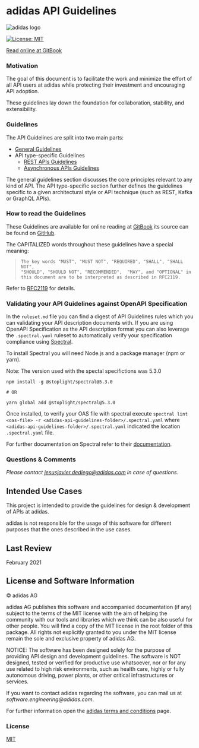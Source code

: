 # adidas API Guidelines

![adidas logo](adidaslogo.jpg)

[![License: MIT](https://img.shields.io/badge/License-MIT-yellow.svg)](https://opensource.org/licenses/MIT)

[Read online at GitBook](https://adidas.gitbook.io/api-guidelines/)

### Motivation

The goal of this document is to facilitate the work and minimize the effort of all API users at adidas while protecting their investment and encouraging API adoption.

These guidelines lay down the foundation for collaboration, stability, and extensibility.

### Guidelines

The API Guidelines are split into two main parts:

* [General Guidelines](general-guidelines/general-guidelines.md)
* API type-specific Guidelines
  * [REST APIs Guidelines](rest-api-guidelines/rest.md)
  * [Asynchronous APIs Guidelines](asynchronous-api-guidelines/index.md)

The general guidelines section discusses the core principles relevant to any kind of API. The API type-specific section further defines the guidelines specific to a given architectural style or API technique \(such as REST, Kafka or GraphQL APIs\).

### How to read the Guidelines

These Guidelines are available for online reading at [GitBook](https://adidas.gitbook.io/api-guidelines/) its source can be found on [GitHub](https://github.com/adidas/api-guidelines).

The CAPITALIZED words throughout these guidelines have a special meaning:

> ```text
> The key words "MUST", "MUST NOT", "REQUIRED", "SHALL", "SHALL NOT",
> "SHOULD", "SHOULD NOT", "RECOMMENDED",  "MAY", and "OPTIONAL" in 
> this document are to be interpreted as described in RFC2119.
> ```

Refer to [RFC2119](https://www.ietf.org/rfc/rfc2119) for details.

### Validating your API Guidelines against OpenAPI Specification

In the `ruleset.md` file you can find a digest of API Guidelines rules which you can validating your API description documents with. If you are using OpenAPI Specification as the API description format you can also leverage the `.spectral.yaml` ruleset to automatically verify your specification compliance using [Spectral](github.com/stoplightio/spectral).

To install Spectral you will need Node.js and a package manager (npm or yarn).

Note: The version used with the spectal specifictions was 5.3.0

```
npm install -g @stoplight/spectral@5.3.0

# OR

yarn global add @stoplight/spectral@5.3.0
```

Once installed, to verify your OAS file with spectral execute `spectral lint <oas-file> -r <adidas-api-guidelines-folder>/.spectral.yaml` where `<adidas-api-guidelines-folder>/.spectral.yaml` indicated the location `.spectral.yaml` file.

For further documentation on Spectral refer to their [documentation](https://stoplight.io/p/docs/gh/stoplightio/spectral/README.md).

### Questions & Comments

_Please contact_ [_jesusjavier.dediego@adidas.com_](mailto:jesusjavier.dediego@adidas.com) _in case of questions._

## Intended Use Cases

This project is intended to provide the guidelines for design & development of APIs at adidas.

adidas is not responsible for the usage of this software for different purposes that the ones described in the use cases.

## Last Review

February 2021

## License and Software Information

© adidas AG

adidas AG publishes this software and accompanied documentation \(if any\) subject to the terms of the MIT license with the aim of helping the community with our tools and libraries which we think can be also useful for other people. You will find a copy of the MIT license in the root folder of this package. All rights not explicitly granted to you under the MIT license remain the sole and exclusive property of adidas AG.

NOTICE: The software has been designed solely for the purpose of providing API design and development guidelines. The software is NOT designed, tested or verified for productive use whatsoever, nor or for any use related to high risk environments, such as health care, highly or fully autonomous driving, power plants, or other critical infrastructures or services.

If you want to contact adidas regarding the software, you can mail us at _software.engineering@adidas.com_.

For further information open the [adidas terms and conditions](https://github.com/adidas/adidas-contribution-guidelines/wiki/Terms-and-conditions) page.

### License

[MIT](https://github.com/adidas/api-guidelines/blob/master/LICENSE)

